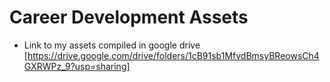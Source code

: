 # Career Development Assets

- Link to my assets compiled in google drive [https://drive.google.com/drive/folders/1cB91sb1MfvdBmsyBReowsCh4GXRWPz_9?usp=sharing]